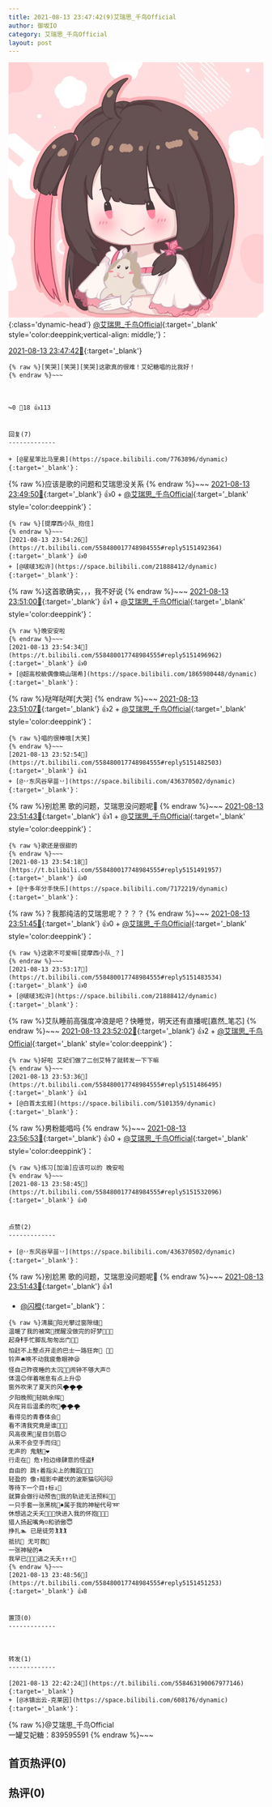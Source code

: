```yaml
---
title: 2021-08-13 23:47:42(9)艾瑞思_千鸟Official
author: 御坂IO
category: 艾瑞思_千鸟Official
layout: post
---
```


![img](/images/7e08840c56f251de28bdf766b647bd5fe9a5d50a.jpg){:class='dynamic-head'}
[@艾瑞思_千鸟Official](https://space.bilibili.com/1090010845/dynamic){:target='_blank' style='color:deeppink;vertical-align: middle;'}：

[2021-08-13 23:47:42🔗](https://t.bilibili.com/558480017748984555){:target='_blank'}

~~~
{% raw %}[笑哭][笑哭][笑哭]这歌真的很难！艾妃糖唱的比我好！
{% endraw %}~~~



↪️0 💬18 👍113


回复(7)
-------------

+ [@星星笨比马里奥](https://space.bilibili.com/7763896/dynamic){:target='_blank'}：
~~~
{% raw %}应该是歌的问题和艾瑞思没关系
{% endraw %}~~~
[2021-08-13 23:49:50🔗](https://t.bilibili.com/558480017748984555#reply5151444387){:target='_blank'} 👍0
    + [@艾瑞思_千鸟Official](https://space.bilibili.com/1090010845/dynamic){:target='_blank' style='color:deeppink'}：
~~~
{% raw %}[提摩西小队_抱住]
{% endraw %}~~~
[2021-08-13 23:54:26🔗](https://t.bilibili.com/558480017748984555#reply5151492364){:target='_blank'} 👍0
+ [@啵啵3松许](https://space.bilibili.com/21888412/dynamic){:target='_blank'}：
~~~
{% raw %}这首歌确实，，，我不好说
{% endraw %}~~~
[2021-08-13 23:51:00🔗](https://t.bilibili.com/558480017748984555#reply5151458463){:target='_blank'} 👍1
    + [@艾瑞思_千鸟Official](https://space.bilibili.com/1090010845/dynamic){:target='_blank' style='color:deeppink'}：
~~~
{% raw %}晚安安啦
{% endraw %}~~~
[2021-08-13 23:54:34🔗](https://t.bilibili.com/558480017748984555#reply5151496962){:target='_blank'} 👍0
+ [@超高校級偶像曉山瑞希](https://space.bilibili.com/1865980448/dynamic){:target='_blank'}：
~~~
{% raw %}哒咩哒咩[大哭]
{% endraw %}~~~
[2021-08-13 23:51:07🔗](https://t.bilibili.com/558480017748984555#reply5151458830){:target='_blank'} 👍2
    + [@艾瑞思_千鸟Official](https://space.bilibili.com/1090010845/dynamic){:target='_blank' style='color:deeppink'}：
~~~
{% raw %}唱的很棒哦[大笑]
{% endraw %}~~~
[2021-08-13 23:52:54🔗](https://t.bilibili.com/558480017748984555#reply5151482503){:target='_blank'} 👍1
+ [@丷东风谷早苗丷](https://space.bilibili.com/436370502/dynamic){:target='_blank'}：
~~~
{% raw %}别尬黑 歌的问题，艾瑞思没问题呢🤣
{% endraw %}~~~
[2021-08-13 23:51:43🔗](https://t.bilibili.com/558480017748984555#reply5151470770){:target='_blank'} 👍1
    + [@艾瑞思_千鸟Official](https://space.bilibili.com/1090010845/dynamic){:target='_blank' style='color:deeppink'}：
~~~
{% raw %}歌还是很甜的
{% endraw %}~~~
[2021-08-13 23:54:18🔗](https://t.bilibili.com/558480017748984555#reply5151491957){:target='_blank'} 👍0
+ [@十多年分手快乐](https://space.bilibili.com/7172219/dynamic){:target='_blank'}：
~~~
{% raw %}？我那纯洁的艾瑞思呢？？？？
{% endraw %}~~~
[2021-08-13 23:51:45🔗](https://t.bilibili.com/558480017748984555#reply5151470846){:target='_blank'} 👍0
    + [@艾瑞思_千鸟Official](https://space.bilibili.com/1090010845/dynamic){:target='_blank' style='color:deeppink'}：
~~~
{% raw %}这歌不可爱嘛[提摩西小队_？]
{% endraw %}~~~
[2021-08-13 23:53:17🔗](https://t.bilibili.com/558480017748984555#reply5151483534){:target='_blank'} 👍0
+ [@啵啵3松许](https://space.bilibili.com/21888412/dynamic){:target='_blank'}：
~~~
{% raw %}艾队睡前高强度冲浪是吧？快睡觉，明天还有直播呢[嘉然_笔芯]
{% endraw %}~~~
[2021-08-13 23:52:02🔗](https://t.bilibili.com/558480017748984555#reply5151471701){:target='_blank'} 👍2
    + [@艾瑞思_千鸟Official](https://space.bilibili.com/1090010845/dynamic){:target='_blank' style='color:deeppink'}：
~~~
{% raw %}好啦 艾妃们做了二创艾特了就转发一下下嘛
{% endraw %}~~~
[2021-08-13 23:53:36🔗](https://t.bilibili.com/558480017748984555#reply5151486495){:target='_blank'} 👍1
+ [@白首太玄經](https://space.bilibili.com/5101359/dynamic){:target='_blank'}：
~~~
{% raw %}男粉能唱吗
{% endraw %}~~~
[2021-08-13 23:56:53🔗](https://t.bilibili.com/558480017748984555#reply5151509468){:target='_blank'} 👍0
    + [@艾瑞思_千鸟Official](https://space.bilibili.com/1090010845/dynamic){:target='_blank' style='color:deeppink'}：
~~~
{% raw %}练习[加油]应该可以的 晚安啦
{% endraw %}~~~
[2021-08-13 23:58:45🔗](https://t.bilibili.com/558480017748984555#reply5151532096){:target='_blank'} 👍0


点赞(2)
-------------

+ [@丷东风谷早苗丷](https://space.bilibili.com/436370502/dynamic){:target='_blank'}：
~~~
{% raw %}别尬黑 歌的问题，艾瑞思没问题呢🤣
{% endraw %}~~~
[2021-08-13 23:51:43🔗](https://t.bilibili.com/558480017748984555#reply5151470770){:target='_blank'} 👍1
+ [@闪橙](https://space.bilibili.com/290914543/dynamic){:target='_blank'}：
~~~
{% raw %}清晨🌅阳光攀过窗隙缝🌇
温暖了我的被窝🛌搅醒没做完的好梦🎠🎢🎡
起身🕴手忙脚乱匆匆出门🏃🚪
怕赶不上整点开走的巴士一路狂奔🚃 🏃💨
铃声🛎唤不动我疲惫眼神😪
怪自己昨夜睡的太沉🛌💤闹钟不够大声⏰
体温😊伴着喘息有点上升😡
窗外吹来了夏天的风🌪🌪🌪
夕阳晚照🌆轻眺余晖🌠
风在背后温柔的吹🚶🌪🌪🌪
看得见的青春体会👧
看不清我究竟是谁🧐🧐🧐
风高夜黑🌃星目剑眉😉
从来不会空手而归🤲
无声的 鬼魅👻❤
行走在🚶 危↑险边缘肆意的怪盗🕴
自由的 跳↑着指尖上的舞蹈💃💃💃
轻盈的 像↑暗影中藏伏的波斯猫🐱🐱🐱
等待下一个目↑标↓🤠
就算会做行动预告💃我的轨迹无法预料🏃💨
一只手套一张黑桃🧤♠属于我的神秘代号➿
休想逃之夭夭💃💃💃快进入我的怀抱🕺🕺🕺
猎人扬起嘴角☺️和骄傲😇
挣扎🏊 已是徒劳🏌️🏌️🏌️
抵抗👼 无可救💊
一张神秘的♠️
我早已🏇🏇🏇逃之夭夭↑↑↑🤡
{% endraw %}~~~
[2021-08-13 23:48:56🔗](https://t.bilibili.com/558480017748984555#reply5151451253){:target='_blank'} 👍8


置顶(0)
-------------



转发(1)
-------------

[2021-08-13 22:42:24🔗](https://t.bilibili.com/558463190067977146){:target='_blank'}
+ [@冰镇出云-克莱因](https://space.bilibili.com/608176/dynamic){:target='_blank'}：
~~~
{% raw %}@艾瑞思_千鸟Official  
一罐艾妃糖：839595591
{% endraw %}~~~






首页热评(0)
-------------



热评(0)
-------------



